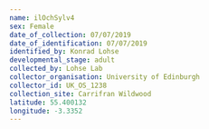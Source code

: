 ```yaml
---
name: ilOchSylv4
sex: Female
date_of_collection: 07/07/2019
date_of_identification: 07/07/2019
identified_by: Konrad Lohse
developmental_stage: adult
collected_by: Lohse Lab
collector_organisation: University of Edinburgh
collector_id: UK_OS_1238
collection_site: Carrifran Wildwood
latitude: 55.400132
longitude: -3.3352
---
```

